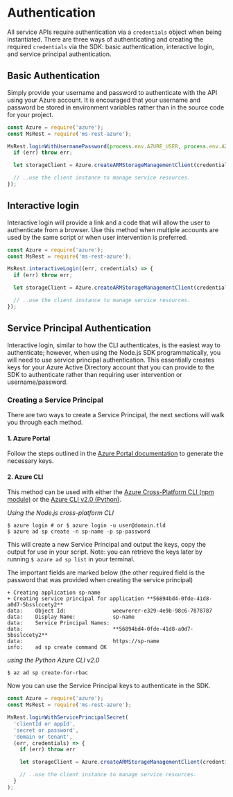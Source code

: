 # Authentication

All service APIs require authentication via a `credentials` object when being
instantiated. There are three ways of authenticating and creating the required
`credentials` via the SDK: basic authentication, interactive login, and service
principal authentication.

## Basic Authentication

Simply provide your username and password to authenticate with the API using your
Azure account. It is encouraged that your username and password be stored in
environment variables rather than in the source code for your project.

```js
const Azure = require('azure');
const MsRest = require('ms-rest-azure');

MsRest.loginWithUsernamePassword(process.env.AZURE_USER, process.env.AZURE_PASS, (err, credentials) => {
  if (err) throw err;

  let storageClient = Azure.createARMStorageManagementClient(credentials, 'subscription-id');

  // ..use the client instance to manage service resources.
});
```

## Interactive login

Interactive login will provide a link and a code that will allow the user to
authenticate from a browser. Use this method when multiple accounts are used by
the same script or when user intervention is preferred.

```js
const Azure = require('azure');
const MsRest = require('ms-rest-azure');

MsRest.interactiveLogin((err, credentials) => {
  if (err) throw err;

  let storageClient = Azure.createARMStorageManagementClient(credentials, 'subscription-id');

  // ..use the client instance to manage service resources.
});
```

## Service Principal Authentication

Interactive login, similar to how the CLI authenticates, is the easiest way to
authenticate; however, when using the Node.js SDK programmatically, you will need
to use service principal authentication. This essentially creates keys for your
Azure Active Directory account that you can provide to the SDK to authenticate
rather than requiring user intervention or username/password.

### Creating a Service Principal

There are two ways to create a Service Principal, the next sections will walk you
through each method.

#### 1. Azure Portal

Follow the steps outlined in the
[Azure Portal documentation](https://azure.microsoft.com/en-us/documentation/articles/resource-group-create-service-principal-portal/)
 to generate the necessary keys.

#### 2. Azure CLI

This method can be used with either the
[Azure Cross-Platform CLI (npm module)](https://github.com/Azure/azure-xplat-cli)
or the
[Azure CLI v2.0 (Python)](https://github.com/Azure/azure-cli).

_Using the Node.js cross-platform CLI_
```shell
$ azure login # or $ azure login -u user@domain.tld
$ azure ad sp create -n sp-name -p sp-password
```

This will create a new Service Principal and output the keys, copy the output for
use in your script. Note: you can retrieve the keys later by running
`$ azure ad sp list` in your terminal.

The important fields are marked below (the other required field is the password
that was provided when creating the service principal)

```shell
+ Creating application sp-name
+ Creating service principal for application **56894bd4-0fde-41d8-a0d7-5bsslccety2**
data:    Object Id:               weewrerer-e329-4e9b-98c6-7878787
data:    Display Name:            sp-name
data:    Service Principal Names:
data:                             **56894bd4-0fde-41d8-a0d7-5bsslccety2**
data:                             https://sp-name
info:    ad sp create command OK
```

_using the Python Azure CLI v2.0_
```shell
$ az ad sp create-for-rbac
```

Now you can use the Service Principal keys to authenticate in the SDK.

```js
const Azure = require('azure');
const MsRest = require('ms-rest-azure');

MsRest.loginWithServicePrincipalSecret(
  'clientId or appId',
  'secret or password',
  'domain or tenant',
  (err, credentials) => {
    if (err) throw err

    let storageClient = Azure.createARMStorageManagementClient(credentials, 'subscription-id');

    // ..use the client instance to manage service resources.
  }
);
```
